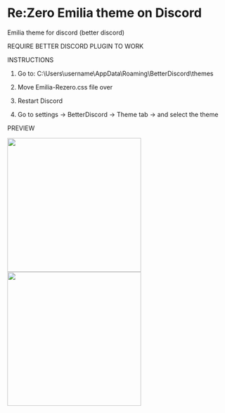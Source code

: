 # Re:Zero Emilia theme on Discord
Emilia theme for discord (better discord)		
  		  
REQUIRE BETTER DISCORD PLUGIN TO WORK		 
  		  
INSTRUCTIONS		
  		  
1. Go to: C:\Users\username\AppData\Roaming\BetterDiscord\themes		 
 		
2. Move Emilia-Rezero.css file over		
 		
3. Restart Discord		
		
4. Go to settings -> BetterDiscord -> Theme tab -> and select the theme		
  		  
PREVIEW
  		  
 <img src="http://i.imgur.com/A6XzkmE.jpg" style="width:304px;height:auto;">	
 		 
 <img src="http://i.imgur.com/hJUmf3g.jpg" style="width:304px;height:auto;">

